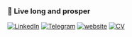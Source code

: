 ### 🖖 Live long and prosper

[![LinkedIn](https://img.shields.io/badge/LinkedIn-profile-%230e76a8?style=flat&logo=linkedin)](https://www.linkedin.com/in/000111)
[![Telegram](https://img.shields.io/badge/Telegram-ping-%232CA5E0?style=flat&logo=telegram)](https://t.me/nameci)
[![website](https://img.shields.io/badge/abapcode.ru-blog-%232CA5E0?style=flat)](https://abapcode.ru/)
[![CV](https://img.shields.io/badge/CV-hire-success?style=flat)](https://drive.google.com/file/d/1ZQBGBGK2k_bXcaVxc2wpJ_xMCIJiWh8r/view)

<!--
**victorizbitskiy/victorizbitskiy** is a ✨ _special_ ✨ repository because its `README.md` (this file) appears on your GitHub profile.

Here are some ideas to get you started:

- 🔭 I’m currently working on ...
- 🌱 I’m currently learning ...
- 👯 I’m looking to collaborate on ...
- 🤔 I’m looking for help with ...
- 💬 Ask me about ...
- 📫 How to reach me: ...
- 😄 Pronouns: ...
- ⚡ Fun fact: ...
-->
